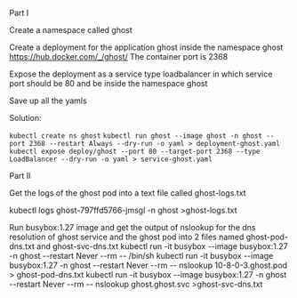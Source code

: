 Part I 

Create a namespace called ghost

Create a deployment for the application ghost inside the namespace ghost
https://hub.docker.com/_/ghost/
The container port is 2368

Expose the deployment as a service type loadbalancer in which service port should be 80 and be inside the namespace ghost

Save up all the yamls

Solution:

```kubectl create ns ghost```
```kubectl run ghost --image ghost -n ghost --port 2368 --restart Always --dry-run -o yaml > deployment-ghost.yaml```
```kubectl expose deploy/ghost --port 80 --target-port 2368 --type LoadBalancer --dry-run -o yaml > service-ghost.yaml```

Part II

Get the logs of the ghost pod into a text file called ghost-logs.txt

kubectl logs ghost-797ffd5766-jmsgl -n ghost >ghost-logs.txt


Run busybox:1.27 image and get the output of nslookup for the dns resolution of ghost service and the ghost pod into 2 files named ghost-pod-dns.txt and ghost-svc-dns.txt
kubectl run -it busybox --image busybox:1.27 -n ghost --restart Never --rm -- /bin/sh
kubectl run -it busybox --image busybox:1.27 -n ghost --restart Never --rm -- nslookup 10-8-0-3.ghost.pod > ghost-pod-dns.txt
kubectl run -it busybox --image busybox:1.27 -n ghost --restart Never --rm -- nslookup ghost.ghost.svc >ghost-svc-dns.txt
